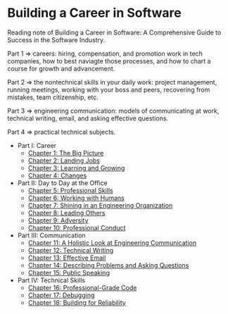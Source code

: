 # Building a Career in Software

Reading note of Building a Career in Software: A Comprehensive Guide to Success in the Software Industry.

Part 1 => careers: hiring, compensation, and promotion work in tech companies, how to best naviagte those processes, and how to chart a course for growth and advancement.

Part 2 => the nontechnical skills in your daily work: project management, running meetings, working with your boss and peers, recovering from mistakes, team citizenship, etc.

Part 3 => engineering communication: models of communicating at work, technical writing, email, and asking effective questions.

Part 4 => practical technical subjects.

* Part I: Career
  * [Chapter 1: The Big Picture](./1%20The%20Big%20Picture.md)
  * [Chapter 2: Landing Jobs](./2%20Landing%20Jobs.md)
  * [Chapter 3: Learning and Growing](./3%20Learning%20and%20Growing.md)
  * [Chapter 4: Changes](./4%20Changes.md)
* Part II: Day to Day at the Office
  * [Chapter 5: Professional Skills](./5%20Professional%20Skills.md)
  * [Chapter 6: Working with Humans](./6%20Working%20with%20Humans.md)
  * [Chapter 7: Shining in an Engineering Organization](./7%20Shining%20in%20an%20Engineering%20Organization.md)
  * [Chapter 8: Leading Others](./8%20Leading%20Others.md)
  * [Chapter 9: Adversity](./9%20Adversity.md)
  * [Chapter 10: Professional Conduct](./10%20Professional%20Conduct.md)
* Part III: Communication
  * [Chapter 11: A Holistic Look at Engineering Communication](11%20A%20Holistic%20Look%20at%20Engineering%20Communication.md)
  * [Chapter 12: Technical Writing](./12%20Technical%20Writing.md)
  * [Chapter 13: Effective Email](./13%20Effective%20Email.md)
  * [Chapter 14: Describing Problems and Asking Questions](./14%20Describing%20Problems%20and%20Asking%20Questions.md)
  * [Chapter 15: Public Speaking](./15%20Public%20Speaking.md)
* Part IV: Technical Skills
  * [Chapter 16: Professional-Grade Code](./16%20Professional-Grade%20Code.md)
  * [Chapter 17: Debugging](./17%20Debugging.md)
  * [Chapter 18: Building for Reliability](./18%20Building%20for%20Reliability.md)
